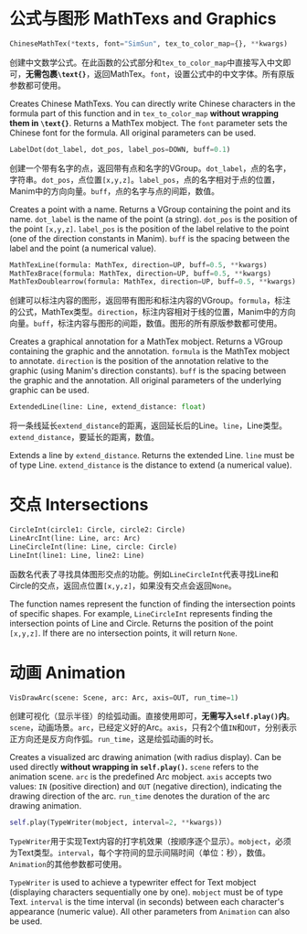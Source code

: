 # 公式与图形 MathTexs and Graphics

```python
ChineseMathTex(*texts, font="SimSun", tex_to_color_map={}, **kwargs)
```

创建中文数学公式。在此函数的公式部分和`tex_to_color_map`中直接写入中文即可，**无需包裹`\text{}`**，返回MathTex。`font`，设置公式中的中文字体。所有原版参数都可使用。

Creates Chinese MathTexs. You can directly write Chinese characters in the formula part of this function and in `tex_to_color_map` **without wrapping them in `\text{}`**. Returns a MathTex mobject. The `font` parameter sets the Chinese font for the formula. All original parameters can be used.

```python
LabelDot(dot_label, dot_pos, label_pos=DOWN, buff=0.1)
```

创建一个带有名字的点，返回带有点和名字的VGroup。`dot_label`，点的名字，字符串。`dot_pos`，点位置`[x,y,z]`。`label_pos`，点的名字相对于点的位置，Manim中的方向向量。`buff`，点的名字与点的间距，数值。

Creates a point with a name. Returns a VGroup containing the point and its name. `dot_label` is the name of the point (a string). `dot_pos` is the position of the point `[x,y,z]`. `label_pos` is the position of the label relative to the point (one of the direction constants in Manim). `buff` is the spacing between the label and the point (a numerical value).

```python
MathTexLine(formula: MathTex, direction=UP, buff=0.5, **kwargs)
MathTexBrace(formula: MathTex, direction=UP, buff=0.5, **kwargs)
MathTexDoublearrow(formula: MathTex, direction=UP, buff=0.5, **kwargs)
```

创建可以标注内容的图形，返回带有图形和标注内容的VGroup。`formula`，标注的公式，MathTex类型。`direction`，标注内容相对于线的位置，Manim中的方向向量。`buff`，标注内容与图形的间距，数值。图形的所有原版参数都可使用。

Creates a graphical annotation for a MathTex mobject. Returns a VGroup containing the graphic and the annotation. `formula` is the MathTex mobject to annotate. `direction` is the position of the annotation relative to the graphic (using Manim's direction constants). `buff` is the spacing between the graphic and the annotation. All original parameters of the underlying graphic can be used.

```python
ExtendedLine(line: Line, extend_distance: float)
```

将一条线延长`extend_distance`的距离，返回延长后的Line。`line`，Line类型。`extend_distance`，要延长的距离，数值。

Extends a line by `extend_distance`. Returns the extended Line. `line` must be of type Line. `extend_distance` is the distance to extend (a numerical value).

# 交点 Intersections

```python
CircleInt(circle1: Circle, circle2: Circle)
LineArcInt(line: Line, arc: Arc)
LineCircleInt(line: Line, circle: Circle)
LineInt(line1: Line, line2: Line)
```

函数名代表了寻找具体图形交点的功能。例如`LineCircleInt`代表寻找Line和Circle的交点，返回点位置`[x,y,z]`，如果没有交点会返回`None`。

The function names represent the function of finding the intersection points of specific shapes. For example, `LineCircleInt` represents finding the intersection points of Line and Circle. Returns the position of the point `[x,y,z]`. If there are no intersection points, it will return `None`.

# 动画 Animation

```python
VisDrawArc(scene: Scene, arc: Arc, axis=OUT, run_time=1)
```

创建可视化（显示半径）的绘弧动画。直接使用即可，**无需写入`self.play()`内**。 `scene`，动画场景。`arc`，已经定义好的Arc。`axis`，只有2个值`IN`和`OUT`，分别表示正方向还是反方向作弧。`run_time`，这是绘弧动画的时长。

Creates a visualized arc drawing animation (with radius display). Can be used directly **without wrapping in `self.play()`.** `scene` refers to the animation scene. `arc` is the predefined Arc mobject. `axis` accepts two values: `IN` (positive direction) and `OUT` (negative direction), indicating the drawing direction of the arc. `run_time` denotes the duration of the arc drawing animation.

```python
self.play(TypeWriter(mobject, interval=2, **kwargs))
```

`TypeWriter`用于实现Text内容的打字机效果（按顺序逐个显示）。`mobject`，必须为Text类型。`interval`，每个字符间的显示间隔时间（单位：秒），数值。`Animation`的其他参数都可使用。

`TypeWriter` is used to achieve a typewriter effect for Text mobject (displaying characters sequentially one by one). `mobject` must be of type Text. `interval` is the time interval (in seconds) between each character's appearance (numeric value). All other parameters from `Animation` can also be used.
